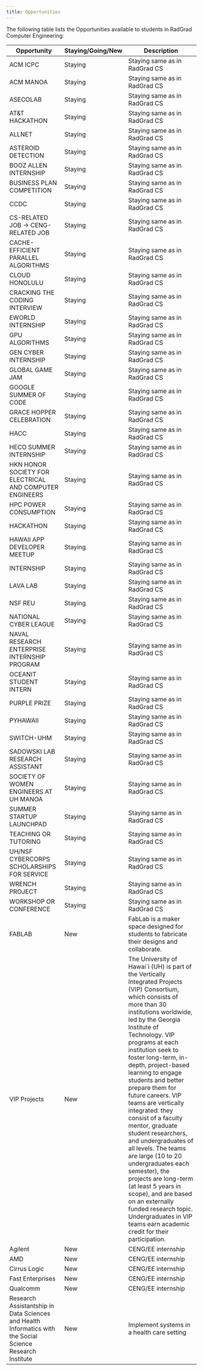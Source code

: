 ```yaml
---
title: Opportunities
---
```


The following table lists the Opportunities available to students in RadGrad Computer Engineering:

| Opportunity |  Staying/Going/New | Description |
| -------------| ------------ | ------------ |
ACM ICPC | Staying | Staying same as in RadGrad CS
ACM MANOA | Staying | Staying same as in RadGrad CS
ASECOLAB | Staying | Staying same as in RadGrad CS
AT&T HACKATHON | Staying | Staying same as in RadGrad CS
ALLNET | Staying | Staying same as in RadGrad CS
ASTEROID DETECTION | Staying | Staying same as in RadGrad CS
BOOZ ALLEN INTERNSHIP | Staying | Staying same as in RadGrad CS
BUSINESS PLAN COMPETITION | Staying | Staying same as in RadGrad CS
CCDC | Staying | Staying same as in RadGrad CS
CS-RELATED JOB -> CENG-RELATED JOB | Staying | Staying same as in RadGrad CS
CACHE-EFFICIENT PARALLEL ALGORITHMS | Staying | Staying same as in RadGrad CS
CLOUD HONOLULU | Staying | Staying same as in RadGrad CS
CRACKING THE CODING INTERVIEW | Staying | Staying same as in RadGrad CS
EWORLD INTERNSHIP | Staying | Staying same as in RadGrad CS
GPU ALGORITHMS | Staying | Staying same as in RadGrad CS
GEN CYBER INTERNSHIP | Staying | Staying same as in RadGrad CS
GLOBAL GAME JAM | Staying | Staying same as in RadGrad CS
GOOGLE SUMMER OF CODE | Staying | Staying same as in RadGrad CS 
GRACE HOPPER CELEBRATION | Staying | Staying same as in RadGrad CS 
HACC | Staying | Staying same as in RadGrad CS
HECO SUMMER INTERNSHIP | Staying | Staying same as in RadGrad CS
HKN HONOR SOCIETY FOR ELECTRICAL AND COMPUTER ENGINEERS | Staying | Staying same as in RadGrad CS
HPC POWER CONSUMPTION | Staying | Staying same as in RadGrad CS
HACKATHON | Staying | Staying same as in RadGrad CS
HAWAII APP DEVELOPER MEETUP | Staying | Staying same as in RadGrad CS
INTERNSHIP | Staying | Staying same as in RadGrad CS
LAVA LAB | Staying | Staying same as in RadGrad CS
NSF REU | Staying | Staying same as in RadGrad CS
NATIONAL CYBER LEAGUE | Staying | Staying same as in RadGrad CS
NAVAL RESEARCH ENTERPRISE INTERNSHIP PROGRAM | Staying | Staying same as in RadGrad CS
OCEANIT STUDENT INTERN | Staying | Staying same as in RadGrad CS
PURPLE PRIZE | Staying | Staying same as in RadGrad CS
PYHAWAII | Staying | Staying same as in RadGrad CS
SWITCH-UHM | Staying | Staying same as in RadGrad CS
SADOWSKI LAB RESEARCH ASSISTANT | Staying | Staying same as in RadGrad CS
SOCIETY OF WOMEN ENGINEERS AT UH MANOA | Staying | Staying same as in RadGrad CS
SUMMER STARTUP LAUNCHPAD | Staying | Staying same as in RadGrad CS
TEACHING OR TUTORING | Staying | Staying same as in RadGrad CS
UH/NSF CYBERCORPS SCHOLARSHIPS FOR SERVICE | Staying | Staying same as in RadGrad CS
WRENCH PROJECT | Staying | Staying same as in RadGrad CS
WORKSHOP OR CONFERENCE | Staying | Staying same as in RadGrad CS
FABLAB | New | FabLab is a maker space designed for students to fabricate their designs and collaborate.
VIP Projects | New | The University of Hawai`i (UH) is part of the Vertically Integrated Projects (VIP) Consortium, which consists of more than 30 institutions worldwide, led by the Georgia Institute of Technology. VIP programs at each institution seek to foster long-term, in-depth, project-based learning to engage students and better prepare them for future careers. VIP teams are vertically integrated: they consist of a faculty mentor, graduate student researchers, and undergraduates of all levels. The teams are large (10 to 20 undergraduates each semester), the projects are long-term (at least 5 years in scope), and are based on an externally funded research topic. Undergraduates in VIP teams earn academic credit for their participation.
Agilent | New | CENG/EE internship
AMD | New | CENG/EE internship
Cirrus Logic | New | CENG/EE internship
Fast Enterprises | New | CENG/EE internship
Qualcomm | New | CENG/EE internship
Research Assistantship in Data Sciences and Health Informatics with the Social Science Research Institute | New | Implement systems in a health care setting

